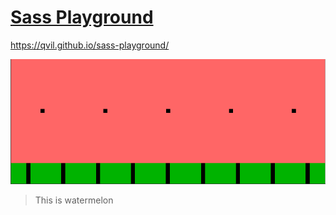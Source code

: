 # [Sass Playground](https://github.com/qvil/sass-playground)

https://qvil.github.io/sass-playground/

![demo](demo.png)

>This is watermelon